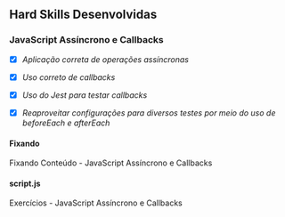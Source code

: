 ## Hard Skills Desenvolvidas

### JavaScript Assíncrono e Callbacks

- [X] _Aplicação correta de operações assíncronas_
- [X] _Uso correto de callbacks_
- [X] _Uso do Jest para testar callbacks_
- [X] _Reaproveitar configurações para diversos testes por meio do uso de beforeEach e afterEach_



#### Fixando
Fixando Conteúdo - JavaScript Assíncrono e Callbacks

#### script.js
Exercícios - JavaScript Assíncrono e Callbacks
